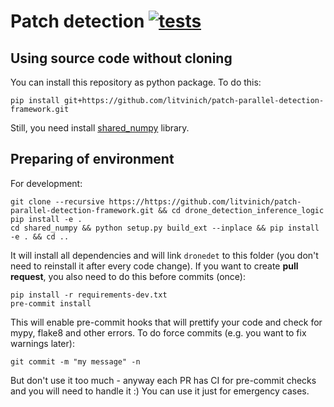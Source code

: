 # Patch detection [![tests](https://github.com/litvinich/patch-parallel-detection-framework/actions/workflows/tests.yaml/badge.svg)](https://github.com/litvinich/patch-parallel-detection-framework/actions/workflows/tests.yaml)

## Using source code without cloning

You can install this repository as python package. To do this:
```
pip install git+https://github.com/litvinich/patch-parallel-detection-framework.git
```
Still, you need install [shared_numpy](https://github.com/dillonalaird/shared_numpy.git) library.

## Preparing of environment

For development:
```
git clone --recursive https://https://github.com/litvinich/patch-parallel-detection-framework.git && cd drone_detection_inference_logic
pip install -e .
cd shared_numpy && python setup.py build_ext --inplace && pip install -e . && cd ..
```

It will install all dependencies and will link `dronedet` to this folder (you don't need to reinstall it after every code change).
If you want to create **pull request**, you also need to do this before commits (once):
```
pip install -r requirements-dev.txt
pre-commit install
```
This will enable pre-commit hooks that will prettify your code and check for mypy, flake8 and other errors. To do force commits (e.g. you want to fix warnings later):
```
git commit -m "my message" -n
```
But don't use it too much - anyway each PR has CI for pre-commit checks and you will need to handle it :) You can use it just for emergency cases.
